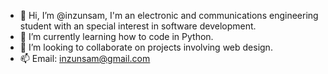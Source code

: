 - 👋 Hi, I’m @inzunsam, I'm an electronic and communications engineering student with an special interest in software development.
- 🌱 I’m currently learning how to code in Python.
- 💞️ I’m looking to collaborate on projects involving web design.
- 📫 Email: inzunsam@gmail.com

<!---
inzunsam/inzunsam is a ✨ special ✨ repository because its `README.md` (this file) appears on your GitHub profile.
You can click the Preview link to take a look at your changes.
--->
